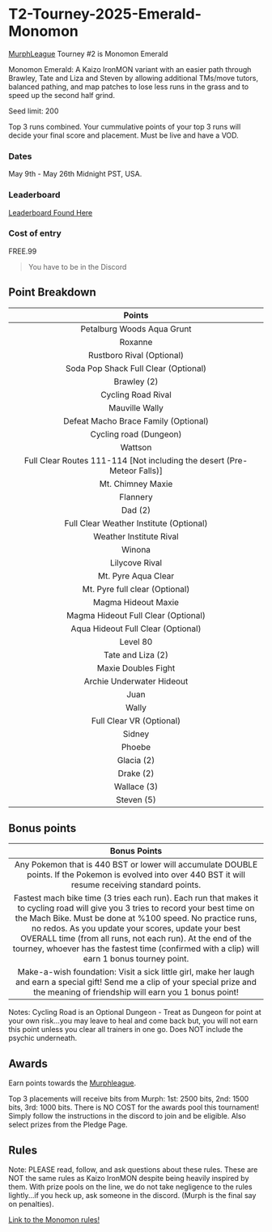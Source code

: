 # T2-Tourney-2025-Emerald-Monomon

[MurphLeague](https://github.com/TakeJoshyy/TheMurphVerse/edit/main/2.Tournaments/1.MurphLeague-2025/README.md
) Tourney #2 is Monomon Emerald

Monomon Emerald: A Kaizo IronMON variant with an easier path through Brawley, Tate and Liza and Steven by allowing additional TMs/move tutors, balanced pathing, and map patches to lose less runs in the grass and to speed up the second half grind.

Seed limit: 200

Top 3 runs combined. Your cummulative points of your top 3 runs will decide your final score and placement. Must be live and have a VOD.

### Dates
May 9th - May 26th Midnight PST, USA.

### Leaderboard

[Leaderboard Found Here](https://takejoshyy.github.io/TheMurphVerse/pages/T2Standings.html)

### Cost of entry

FREE.99

> You have to be in the Discord

## Point Breakdown

|           Points                                  |
| :-----------------------------------------------: |
| Petalburg Woods Aqua Grunt                        |
| Roxanne                                           |
| Rustboro Rival (Optional)                         |
| Soda Pop Shack Full Clear (Optional)              |
| Brawley (2)                                       |
| Cycling Road Rival                                |
| Mauville Wally                                    |
| Defeat Macho Brace Family    (Optional)           |
| Cycling road (Dungeon)                            |
| Wattson                                           |
| Full Clear Routes 111-114 [Not including the desert (Pre-Meteor Falls)]     |
| Mt. Chimney Maxie                                 |
| Flannery                                          |
| Dad (2)                                           |
| Full Clear Weather Institute  (Optional)          |
| Weather Institute Rival                           |
| Winona                                            |
| Lilycove Rival                                    |
| Mt. Pyre Aqua Clear                               |
| Mt. Pyre full clear  (Optional)                   |
| Magma Hideout Maxie                               |
| Magma Hideout Full Clear (Optional)               |
| Aqua Hideout Full Clear (Optional)                |
| Level 80                                          |
| Tate and Liza (2)                                 |
| Maxie Doubles Fight                               |
| Archie Underwater Hideout                         |
| Juan                                              |
| Wally                                             |
| Full Clear VR  (Optional)                         |
| Sidney                                            |
| Phoebe                                            |
| Glacia (2)                                        |
| Drake (2)                                         |
| Wallace (3)                                       |
| Steven (5)                                        |

## Bonus points

|        Bonus Points       |
| :-----------------------: |
| Any Pokemon that is 440 BST or lower will accumulate DOUBLE points. If the Pokemon is evolved into over 440 BST it will resume receiving standard points.                |
| Fastest mach bike time (3 tries each run). Each run that makes it to cycling road will give you 3 tries to record your best time on the Mach Bike. Must be done at %100 speed. No practice runs, no redos. As you update your scores, update your best OVERALL time (from all runs, not each run). At the end of the tourney, whoever has the fastest time (confirmed with a clip) will earn 1 bonus tourney point. |
| Make-a-wish foundation: Visit a sick little girl, make her laugh and earn a special gift! Send me a clip of your special prize and the meaning of friendship will earn you 1 bonus point!|

Notes: Cycling Road is an Optional Dungeon - Treat as Dungeon for point at your own risk...you may leave to heal and come back but, you will not earn this point unless you clear all trainers in one go. Does NOT include the psychic underneath.

## Awards

Earn points towards the [Murphleague](https://github.com/TakeJoshyy/TheMurphVerse/tree/main/2.Tournaments/1.MurphLeague-2025).

Top 3 placements will receive bits from Murph: 1st: 2500 bits, 2nd: 1500 bits, 3rd: 1000 bits. There is NO COST for the awards pool this tournament! Simply follow the instructions in the discord to join and be eligible. Also select prizes from the Pledge Page.

## Rules

Note: PLEASE read, follow, and ask questions about these rules. These are NOT the same rules as Kaizo IronMON despite being heavily inspired by them. With prize pools on the line, we do not take negligence to the rules lightly...if you heck up, ask someone in the discord. (Murph is the final say on penalties).

[Link to the Monomon rules!](https://github.com/TakeJoshyy/TheMurphVerse/tree/main/1.GameModes/Emerald-Monomon)
